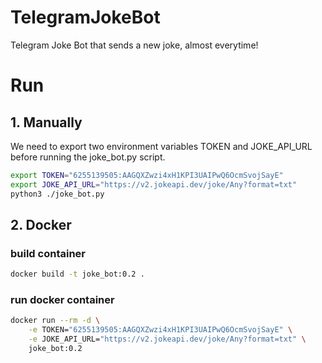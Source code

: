 # TelegramJokeBot
Telegram Joke Bot that sends a new joke, almost everytime!

# Run

## 1. Manually
We need to export two environment variables TOKEN and JOKE_API_URL before running the joke_bot.py script.

```bash 
export TOKEN="6255139505:AAGQXZwzi4xH1KPI3UAIPwQ6OcmSvojSayE"
export JOKE_API_URL="https://v2.jokeapi.dev/joke/Any?format=txt"
python3 ./joke_bot.py
```

## 2. Docker

### build container
```bash
docker build -t joke_bot:0.2 .
```

### run docker container
```bash
docker run --rm -d \
    -e TOKEN="6255139505:AAGQXZwzi4xH1KPI3UAIPwQ6OcmSvojSayE" \
    -e JOKE_API_URL="https://v2.jokeapi.dev/joke/Any?format=txt" \
    joke_bot:0.2
```
